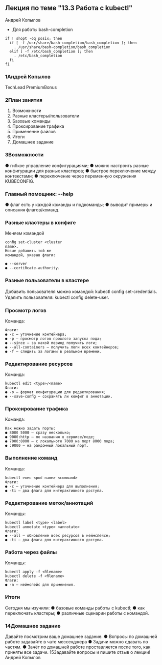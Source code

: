 ## Лекция по теме "13.3 Работа с kubectl"

Андрей
Копылов

- Для работы bash-completion
```
if ! shopt -oq posix; then
  if [ -f /usr/share/bash-completion/bash_completion ]; then
    . /usr/share/bash-completion/bash_completion
  elif [ -f /etc/bash_completion ]; then
    . /etc/bash_completion
  fi
fi
```

### 1Андрей Копылов
TechLead
PremiumBonus

### 2План занятия
1. Возможности
2. Разные кластеры/пользователи
3. Базовые команды
4. Проксирование трафика
5. Применение файлов
6. Итоги
7. Домашнее задание

### 3Возможности
● гибкое управление конфигурациями;
● можно настроить разные конфигурации для разных
кластеров;
● быстрое переключение между контекстами;
● переключение через переменную окружения
KUBECONFIG.

### Главный помощник: --help
● флаг есть у каждой команды и подкоманды;
● выводит примеры и описания флагов/команд.

### Разные кластеры в конфиге
Меняем командой 
```kubectl
conﬁg set-cluster <cluster
name>.
Новые добавить той же
командой, указав флаги:

● --server
● --certiﬁcate-authority.
```
  
### Разные пользователи в кластере
Добавить пользователя можно
командой:
kubectl conﬁg set-credentials.
Удалить пользователя:
kubectl conﬁg delete-user.

### Просмотр логов
Команда: 
```kubectl logs <type>/<name>
Флаги:
● -c — уточнение контейнера;
● -p — просмотр логов прошлого запуска пода;
● --since — за какой период получить логи;
● --all-containers — получить логи всех контейнеров;
● -f — следить за логами в реальном времени.
```
  
### Редактирование ресурсов
Команда: 
```
kubectl edit <type>/<name>
Флаги:
● -o — формат конфигурации для редактирования;
● --save-conﬁg — сохранять ли конфиг в аннотации.
```
  
### Проксирование трафика
Команда: 
```kubectl port-forward <type>/<name> <port>
Как можно задать порты:
● 8000 5000 — сразу несколько;
● 9000:http — по названию в сервисе/поде;
● 7000:8000 — с локального 7000 на порт 8000 пода;
● :9000 — на рандомный локальный порт.
```
  
### Выполнение команд
Команда: 
```
kubectl exec <pod name> <command>
Флаги:
● -с — уточнение контейнера для выполнения;
● -ti — два флага для интерактивного доступа.
```
### Редактирование меток/аннотаций
Команды: 
```
kubectl label <type> <label>
kubectl annotate <type> <annotate>
Флаги:
● --all — обновление всех ресурсов в неймспейсе;
● -ti — два флага для интерактивного доступа.
```

### Работа через файлы
Команды: 
```
kubectl apply -f <ﬁlename>
kubectl delete -f <ﬁlename>
Флаги:
● -n — неймспейс для применения.
```

### Итоги
Сегодня мы изучили:
● базовые команды работы с kubectl;
● как переключать кластеры;
● различные сценарии работы с командой.

### 14Домашнее задание
Давайте посмотрим ваше домашнее задание.
● Вопросы по домашней работе задавайте в чате мессенджера
● Задачи можно сдавать по частям.
● Зачёт по домашней работе проставляется после того, как приняты
все задачи.
15Задавайте вопросы и
пишите отзыв о лекции!
Андрей Копылов
